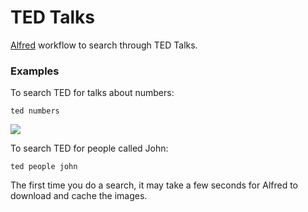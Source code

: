 # TED Talks

[Alfred](https://www.alfredapp.com) workflow to search through TED Talks.

### Examples

To search TED for talks about numbers:
```
ted numbers
```
<img src=“alfred-tedtalks/Screenshots/default.jpg” width=“200”>

To search TED for people called John: 
```
ted people john
```

The first time you do a search, it may take a few seconds for Alfred to download and cache the images.